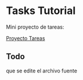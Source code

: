 # Tasks Tutorial

Mini proyecto de tareas:

[Proyecto Tareas](https://github.com/ricardomj0499/react-example-tutorial-tasks)

## Todo

que se edite el archivo fuente
